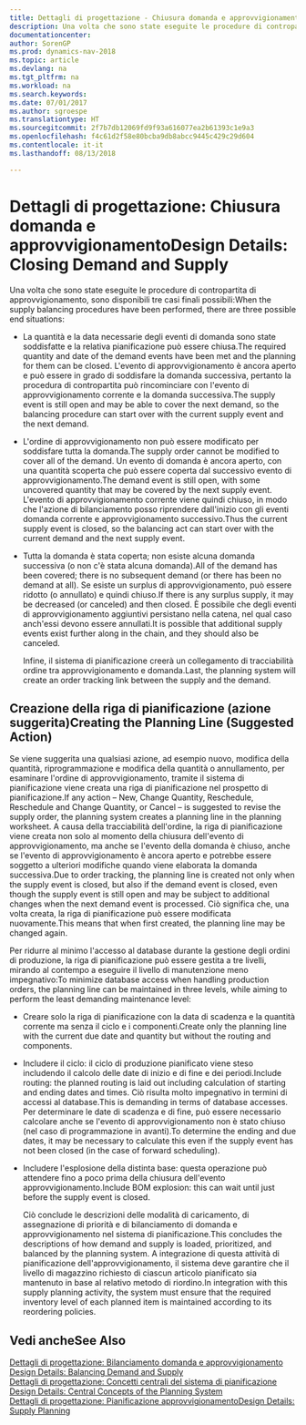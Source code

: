 ```yaml
---
title: Dettagli di progettazione - Chiusura domanda e approvvigionamento
description: Una volta che sono state eseguite le procedure di contropartita di approvvigionamento, sono disponibili tre casi finali possibili.
documentationcenter: 
author: SorenGP
ms.prod: dynamics-nav-2018
ms.topic: article
ms.devlang: na
ms.tgt_pltfrm: na
ms.workload: na
ms.search.keywords: 
ms.date: 07/01/2017
ms.author: sgroespe
ms.translationtype: HT
ms.sourcegitcommit: 2f7b7db12069fd9f93a616077ea2b61393c1e9a3
ms.openlocfilehash: f4c61d2f58e80bcba9db8abcc9445c429c29d604
ms.contentlocale: it-it
ms.lasthandoff: 08/13/2018

---
```

# <a name="design-details-closing-demand-and-supply"></a><span data-ttu-id="5102b-103">Dettagli di progettazione: Chiusura domanda e approvvigionamento</span><span class="sxs-lookup"><span data-stu-id="5102b-103">Design Details: Closing Demand and Supply</span></span>
<span data-ttu-id="5102b-104">Una volta che sono state eseguite le procedure di contropartita di approvvigionamento, sono disponibili tre casi finali possibili:</span><span class="sxs-lookup"><span data-stu-id="5102b-104">When the supply balancing procedures have been performed, there are three possible end situations:</span></span>  

- <span data-ttu-id="5102b-105">La quantità e la data necessarie degli eventi di domanda sono state soddisfatte e la relativa pianificazione può essere chiusa.</span><span class="sxs-lookup"><span data-stu-id="5102b-105">The required quantity and date of the demand events have been met and the planning for them can be closed.</span></span> <span data-ttu-id="5102b-106">L'evento di approvvigionamento è ancora aperto e può essere in grado di soddisfare la domanda successiva, pertanto la procedura di contropartita può rincominciare con l'evento di approvvigionamento corrente e la domanda successiva.</span><span class="sxs-lookup"><span data-stu-id="5102b-106">The supply event is still open and may be able to cover the next demand, so the balancing procedure can start over with the current supply event and the next demand.</span></span>  

- <span data-ttu-id="5102b-107">L'ordine di approvvigionamento non può essere modificato per soddisfare tutta la domanda.</span><span class="sxs-lookup"><span data-stu-id="5102b-107">The supply order cannot be modified to cover all of the demand.</span></span> <span data-ttu-id="5102b-108">Un evento di domanda è ancora aperto, con una quantità scoperta che può essere coperta dal successivo evento di approvvigionamento.</span><span class="sxs-lookup"><span data-stu-id="5102b-108">The demand event is still open, with some uncovered quantity that may be covered by the next supply event.</span></span> <span data-ttu-id="5102b-109">L'evento di approvvigionamento corrente viene quindi chiuso, in modo che l'azione di bilanciamento posso riprendere dall'inizio con gli eventi domanda corrente e approvvigionamento successivo.</span><span class="sxs-lookup"><span data-stu-id="5102b-109">Thus the current supply event is closed, so the balancing act can start over with the current demand and the next supply event.</span></span>  

- <span data-ttu-id="5102b-110">Tutta la domanda è stata coperta; non esiste alcuna domanda successiva (o non c'è stata alcuna domanda).</span><span class="sxs-lookup"><span data-stu-id="5102b-110">All of the demand has been covered; there is no subsequent demand (or there has been no demand at all).</span></span> <span data-ttu-id="5102b-111">Se esiste un surplus di approvvigionamento, può essere ridotto (o annullato) e quindi chiuso.</span><span class="sxs-lookup"><span data-stu-id="5102b-111">If there is any surplus supply, it may be decreased (or canceled) and then closed.</span></span> <span data-ttu-id="5102b-112">È possibile che degli eventi di approvvigionamento aggiuntivi persistano nella catena, nel qual caso anch'essi devono essere annullati.</span><span class="sxs-lookup"><span data-stu-id="5102b-112">It is possible that additional supply events exist further along in the chain, and they should also be canceled.</span></span>  

  <span data-ttu-id="5102b-113">Infine, il sistema di pianificazione creerà un collegamento di tracciabilità ordine tra approvvigionamento e domanda.</span><span class="sxs-lookup"><span data-stu-id="5102b-113">Last, the planning system will create an order tracking link between the supply and the demand.</span></span>  

## <a name="creating-the-planning-line-suggested-action"></a><span data-ttu-id="5102b-114">Creazione della riga di pianificazione (azione suggerita)</span><span class="sxs-lookup"><span data-stu-id="5102b-114">Creating the Planning Line (Suggested Action)</span></span>  
 <span data-ttu-id="5102b-115">Se viene suggerita una qualsiasi azione, ad esempio nuovo, modifica della quantità, riprogrammazione e modifica della quantità o annullamento, per esaminare l'ordine di approvvigionamento, tramite il sistema di pianificazione viene creata una riga di pianificazione nel prospetto di pianificazione.</span><span class="sxs-lookup"><span data-stu-id="5102b-115">If any action – New, Change Quantity, Reschedule, Reschedule and Change Quantity, or Cancel – is suggested to revise the supply order, the planning system creates a planning line in the planning worksheet.</span></span> <span data-ttu-id="5102b-116">A causa della tracciabilità dell'ordine, la riga di pianificazione viene creata non solo al momento della chiusura dell'evento di approvvigionamento, ma anche se l'evento della domanda è chiuso, anche se l'evento di approvvigionamento è ancora aperto e potrebbe essere soggetto a ulteriori modifiche quando viene elaborata la domanda successiva.</span><span class="sxs-lookup"><span data-stu-id="5102b-116">Due to order tracking, the planning line is created not only when the supply event is closed, but also if the demand event is closed, even though the supply event is still open and may be subject to additional changes when the next demand event is processed.</span></span> <span data-ttu-id="5102b-117">Ciò significa che, una volta creata, la riga di pianificazione può essere modificata nuovamente.</span><span class="sxs-lookup"><span data-stu-id="5102b-117">This means that when first created, the planning line may be changed again.</span></span>  

 <span data-ttu-id="5102b-118">Per ridurre al minimo l'accesso al database durante la gestione degli ordini di produzione, la riga di pianificazione può essere gestita a tre livelli, mirando al contempo a eseguire il livello di manutenzione meno impegnativo:</span><span class="sxs-lookup"><span data-stu-id="5102b-118">To minimize database access when handling production orders, the planning line can be maintained in three levels, while aiming to perform the least demanding maintenance level:</span></span>  

- <span data-ttu-id="5102b-119">Creare solo la riga di pianificazione con la data di scadenza e la quantità corrente ma senza il ciclo e i componenti.</span><span class="sxs-lookup"><span data-stu-id="5102b-119">Create only the planning line with the current due date and quantity but without the routing and components.</span></span>  

- <span data-ttu-id="5102b-120">Includere il ciclo: il ciclo di produzione pianificato viene steso includendo il calcolo delle date di inizio e di fine e dei periodi.</span><span class="sxs-lookup"><span data-stu-id="5102b-120">Include routing: the planned routing is laid out including calculation of starting and ending dates and times.</span></span> <span data-ttu-id="5102b-121">Ciò risulta molto impegnativo in termini di accessi al database.</span><span class="sxs-lookup"><span data-stu-id="5102b-121">This is demanding in terms of database accesses.</span></span> <span data-ttu-id="5102b-122">Per determinare le date di scadenza e di fine, può essere necessario calcolare anche se l'evento di approvvigionamento non è stato chiuso (nel caso di programmazione in avanti).</span><span class="sxs-lookup"><span data-stu-id="5102b-122">To determine the ending and due dates, it may be necessary to calculate this even if the supply event has not been closed (in the case of forward scheduling).</span></span>  

- <span data-ttu-id="5102b-123">Includere l'esplosione della distinta base: questa operazione può attendere fino a poco prima della chiusura dell'evento approvvigionamento.</span><span class="sxs-lookup"><span data-stu-id="5102b-123">Include BOM explosion: this can wait until just before the supply event is closed.</span></span>  

  <span data-ttu-id="5102b-124">Ciò conclude le descrizioni delle modalità di caricamento, di assegnazione di priorità e di bilanciamento di domanda e approvvigionamento nel sistema di pianificazione.</span><span class="sxs-lookup"><span data-stu-id="5102b-124">This concludes the descriptions of how demand and supply is loaded, prioritized, and balanced by the planning system.</span></span> <span data-ttu-id="5102b-125">A integrazione di questa attività di pianificazione dell'approvvigionamento, il sistema deve garantire che il livello di magazzino richiesto di ciascun articolo pianificato sia mantenuto in base al relativo metodo di riordino.</span><span class="sxs-lookup"><span data-stu-id="5102b-125">In integration with this supply planning activity, the system must ensure that the required inventory level of each planned item is maintained according to its reordering policies.</span></span>  

## <a name="see-also"></a><span data-ttu-id="5102b-126">Vedi anche</span><span class="sxs-lookup"><span data-stu-id="5102b-126">See Also</span></span>  
 <span data-ttu-id="5102b-127">[Dettagli di progettazione: Bilanciamento domanda e approvvigionamento](design-details-balancing-demand-and-supply.md) </span><span class="sxs-lookup"><span data-stu-id="5102b-127">[Design Details: Balancing Demand and Supply](design-details-balancing-demand-and-supply.md) </span></span>  
 <span data-ttu-id="5102b-128">[Dettagli di progettazione: Concetti centrali del sistema di pianificazione](design-details-central-concepts-of-the-planning-system.md) </span><span class="sxs-lookup"><span data-stu-id="5102b-128">[Design Details: Central Concepts of the Planning System](design-details-central-concepts-of-the-planning-system.md) </span></span>  
 [<span data-ttu-id="5102b-129">Dettagli di progettazione: Pianificazione approvvigionamento</span><span class="sxs-lookup"><span data-stu-id="5102b-129">Design Details: Supply Planning</span></span>](design-details-supply-planning.md)

